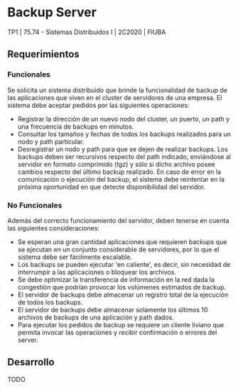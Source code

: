 # Backup Server
TP1 | 75.74 - Sistemas Distribuidos I | 2C2020 | FIUBA

## Requerimientos 

### Funcionales

Se solicita un sistema distribuido que brinde la funcionalidad de backup de las aplicaciones que viven en el cluster de servidores de una empresa. El sistema debe aceptar pedidos por las siguientes operaciones:
* Registrar la dirección de un nuevo nodo del cluster, un puerto, un path y una frecuencia de backups en minutos.
* Consultar los tamaños y fechas de todos los backups realizados para un nodo y path particular.
* Desregistrar un nodo y path para que se dejen de realizar backups.
Los backups deben ser recursivos respecto del path indicado, enviándose al servidor en formato comprimido (tgz) y sólo si dicho archivo posee cambios respecto del último backup realizado. En caso de error en la comunicación o ejecución del backup, el sistema debe reintentar en la próxima oportunidad en que detecte disponibilidad del servidor. 

### No Funcionales

Además del correcto funcionamiento del servidor, deben tenerse en cuenta las siguientes consideraciones:

* Se esperan una gran cantidad aplicaciones que requieren backups que se ejecutan en un conjunto considerable de servidores, por lo que el sistema debe ser fácilmente escalable.
* Los backups se pueden ejecutar 'en caliente', es decir, sin necesidad de interrumpir a las aplicaciones o bloquear los archivos.
* Se debe optimizar la transferencia de información en la red dada la congestión que podrían provocar los volúmenes estimados de backup.
* El servidor de backups debe almacenar un registro total de la ejecución de todos los backups.
* El servidor de backups debe almacenar solamente los últimos 10 archivos de backups de una aplicación y path dados.
* Para ejecutar los pedidos de backup se requiere un cliente liviano que permita invocar las operaciones y recibir confirmación o errores del server.

## Desarrollo

TODO